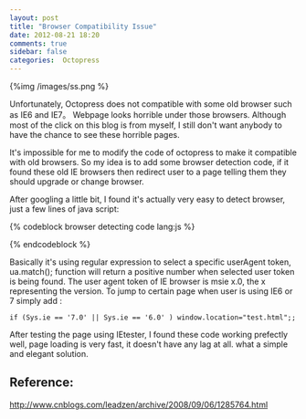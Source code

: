 ```yaml
---
layout: post
title: "Browser Compatibility Issue"
date: 2012-08-21 18:20
comments: true
sidebar: false
categories:  Octopress
---
```


{%img /images/ss.png %}

Unfortunately, Octopress does not compatible with some old browser such as IE6 and IE7。 Webpage looks horrible under those browsers. Although most of the click on this blog is from myself, I still don't want anybody to have the chance to see these horrible pages.

It's impossible for me to modify the code of octopress to make it compatible with old browsers. So my idea is to add some browser detection code, if it found these old IE browsers then redirect user to a page telling them they should upgrade or change browser. 

<!--more-->

After googling a little bit, I found it's actually very easy to detect browser, just a few lines of java script:

{% codeblock browser detecting code lang:js %}
<script type="text/javascript">
        var Sys = {};
        var ua = navigator.userAgent.toLowerCase();
        if (window.ActiveXObject)
            Sys.ie = ua.match(/msie ([\d.]+)/)[1]
        else if (document.getBoxObjectFor)
            Sys.firefox = ua.match(/firefox\/([\d.]+)/)[1]
        else if (window.MessageEvent && !document.getBoxObjectFor)
            Sys.chrome = ua.match(/chrome\/([\d.]+)/)[1]
        else if (window.opera)
            Sys.opera = ua.match(/opera.([\d.]+)/)[1]
        else if (window.openDatabase)
            Sys.safari = ua.match(/version\/([\d.]+)/)[1];
        
        if(Sys.ie) document.write('IE: '+Sys.ie);
        if(Sys.firefox) document.write('Firefox: '+Sys.firefox);
        if(Sys.chrome) document.write('Chrome: '+Sys.chrome);
        if(Sys.opera) document.write('Opera: '+Sys.opera);
        if(Sys.safari) document.write('Safari: '+Sys.safari);
    </script>
{% endcodeblock %}

Basically it's using regular expression to select a specific userAgent token,  ua.match(); function will return a positive number when selected user token is being found. The user agent token of IE browser is msie x.0, the x representing the version. To jump to certain page when user is using IE6 or 7 simply add :

	if (Sys.ie == '7.0' || Sys.ie == '6.0' ) window.location="test.html";;

After testing the page using IEtester, I found these code working prefectly well, page loading is very fast, it doesn't have any lag at all. what a simple and elegant solution.


## Reference:
<http://www.cnblogs.com/leadzen/archive/2008/09/06/1285764.html>